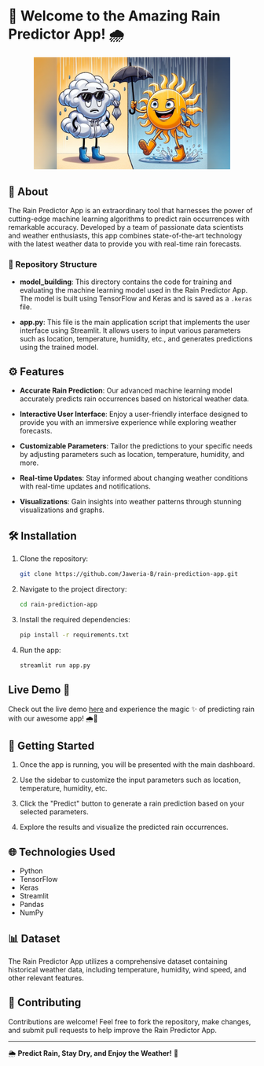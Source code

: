 # 🌟 Welcome to the Amazing Rain Predictor App! 🌧️

<p align=center>
<img src="./assets/cloud-sun-img.png" alt="Rain Predictor Logo" style="width: 400px;"/>
</p>

## 📖 About

The Rain Predictor App is an extraordinary tool that harnesses the power of cutting-edge machine learning algorithms to predict rain occurrences with remarkable accuracy. Developed by a team of passionate data scientists and weather enthusiasts, this app combines state-of-the-art technology with the latest weather data to provide you with real-time rain forecasts.

### 📁 Repository Structure

- **model_building**: This directory contains the code for training and evaluating the machine learning model used in the Rain Predictor App. The model is built using TensorFlow and Keras and is saved as a `.keras` file.
  
- **app.py**: This file is the main application script that implements the user interface using Streamlit. It allows users to input various parameters such as location, temperature, humidity, etc., and generates predictions using the trained model.

## ⚙️ Features

- **Accurate Rain Prediction**: Our advanced machine learning model accurately predicts rain occurrences based on historical weather data.

- **Interactive User Interface**: Enjoy a user-friendly interface designed to provide you with an immersive experience while exploring weather forecasts.

- **Customizable Parameters**: Tailor the predictions to your specific needs by adjusting parameters such as location, temperature, humidity, and more.

- **Real-time Updates**: Stay informed about changing weather conditions with real-time updates and notifications.

- **Visualizations**: Gain insights into weather patterns through stunning visualizations and graphs.

## 🛠️ Installation

1. Clone the repository:
   ```bash
   git clone https://github.com/Jaweria-B/rain-prediction-app.git
   ```

2. Navigate to the project directory:
   ```bash
   cd rain-prediction-app
   ```

3. Install the required dependencies:
   ```bash
   pip install -r requirements.txt
   ```

4. Run the app:
   ```bash
   streamlit run app.py
   ```

## Live Demo 🚀

Check out the live demo [here](https://rain-prediction-jb.streamlit.app/) and experience the magic ✨ of predicting rain with our awesome app! 🌧️🔮


## 🚀 Getting Started

1. Once the app is running, you will be presented with the main dashboard.

2. Use the sidebar to customize the input parameters such as location, temperature, humidity, etc.

3. Click the "Predict" button to generate a rain prediction based on your selected parameters.

4. Explore the results and visualize the predicted rain occurrences.

## 🌐 Technologies Used

- Python
- TensorFlow
- Keras
- Streamlit
- Pandas
- NumPy

## 📊 Dataset

The Rain Predictor App utilizes a comprehensive dataset containing historical weather data, including temperature, humidity, wind speed, and other relevant features.

## 🤝 Contributing

Contributions are welcome! Feel free to fork the repository, make changes, and submit pull requests to help improve the Rain Predictor App.

---

🌦️ **Predict Rain, Stay Dry, and Enjoy the Weather!** 🌈